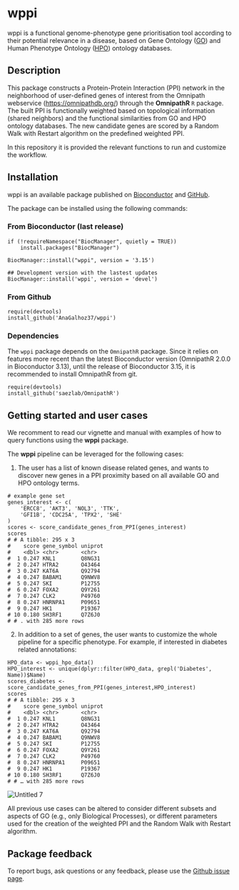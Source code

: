 # wppi

wppi is a functional genome-phenotype gene prioritisation tool according to their potential relevance in a disease, based on Gene Ontology 
([GO](http://geneontology.org/)) and Human Phenotype Ontology ([HPO](https://hpo.jax.org/app/)) ontology databases. 

## Description

This package constructs a Protein-Protein Interaction (PPI) network in the neighborhood of user-defined genes of interest from the Omnipath webservice 
(https://omnipathdb.org/) through the **OmnipathR** `R` package. The built PPI is functionally weighted based on topological information (shared neighbors) and 
the functional similarities from GO and HPO ontology databases. The new candidate genes are scored by a Random Walk with Restart algorithm on the predefined 
weighted PPI.

In this repository it is provided the relevant functions to run and customize the workflow.

## Installation
wppi is an available package published on [Bioconductor](http://bioconductor.org/packages/3.15/bioc/html/wppi.html) and [GitHub](https://github.com/AnaGalhoz37/wppi).

The package can be installed using the following commands:

### From Bioconductor (last release)
```{r bioconductor installation, results='hide'}
if (!requireNamespace("BiocManager", quietly = TRUE))
    install.packages("BiocManager")
    
BiocManager::install("wppi", version = '3.15')

## Development version with the lastest updates
BiocManager::install('wppi', version = 'devel')
```

### From Github
```
require(devtools)
install_github('AnaGalhoz37/wppi')
```

### Dependencies 
The `wppi` package depends on the `OmnipathR` package. Since it relies on
features more recent than the latest Bioconductor version (OmnipathR 2.0.0
in Bioconductor 3.13), until the release of Bioconductor 3.15, it is
recommended to install OmnipathR from git.

```{r bioconductor Omnipath, results='hide'}
require(devtools)
install_github('saezlab/OmnipathR')
```

## Getting started and user cases

We recomment to read our vignette and manual with examples of how to query functions using the **wppi** package.

The **wppi** pipeline can be leveraged for the following cases:

1. The user has a list of known disease related genes, and wants to discover new genes in a PPI proximity based on all available GO and HPO ontology terms.

```{r workflow 1, results='hide'}
# example gene set
genes_interest <- c(
    'ERCC8', 'AKT3', 'NOL3', 'TTK',
    'GFI1B', 'CDC25A', 'TPX2', 'SHE'
)
scores <- score_candidate_genes_from_PPI(genes_interest)
scores
# # A tibble: 295 x 3
#    score gene_symbol uniprot
#    <dbl> <chr>       <chr>
#  1 0.247 KNL1        Q8NG31
#  2 0.247 HTRA2       O43464
#  3 0.247 KAT6A       Q92794
#  4 0.247 BABAM1      Q9NWV8
#  5 0.247 SKI         P12755
#  6 0.247 FOXA2       Q9Y261
#  7 0.247 CLK2        P49760
#  8 0.247 HNRNPA1     P09651
#  9 0.247 HK1         P19367
# 10 0.180 SH3RF1      Q7Z6J0
# # . with 285 more rows
```

2. In addition to a set of genes, the user wants to customize the whole pipeline for a specific phenotype. For example, if interested in diabetes related annotations:

```{r workflow 2, results = 'hide'}
HPO_data <- wppi_hpo_data()
HPO_interest <- unique(dplyr::filter(HPO_data, grepl('Diabetes', Name))$Name)
scores_diabetes <- score_candidate_genes_from_PPI(genes_interest,HPO_interest)
scores
# # A tibble: 295 x 3
#    score gene_symbol uniprot
#    <dbl> <chr>       <chr>
#  1 0.247 KNL1        Q8NG31
#  2 0.247 HTRA2       O43464  
#  3 0.247 KAT6A       Q92794 
#  4 0.247 BABAM1      Q9NWV8 
#  5 0.247 SKI         P12755 
#  6 0.247 FOXA2       Q9Y261 
#  7 0.247 CLK2        P49760 
#  8 0.247 HNRNPA1     P09651 
#  9 0.247 HK1         P19367 
# 10 0.180 SH3RF1      Q7Z6J0 
# # … with 285 more rows
```
![Untitled 7](https://user-images.githubusercontent.com/63655559/117475389-45554400-af5c-11eb-82c3-a47f3a98998e.png)


All previous use cases can be altered to consider different subsets and aspects of GO (e.g., only Biological Processes), or different parameters used for the creation of the weighted PPI and the Random Walk with Restart algorithm.

## Package feedback

To report bugs, ask questions or any feedback, please use the [Github issue page](https://github.com/AnaGalhoz37/wppi/issues). 



